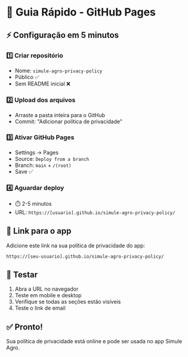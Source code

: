 # 🚀 Guia Rápido - GitHub Pages

## ⚡ Configuração em 5 minutos

### 1️⃣ Criar repositório
- Nome: `simule-agro-privacy-policy`
- Público ✅
- Sem README inicial ❌

### 2️⃣ Upload dos arquivos
- Arraste a pasta inteira para o GitHub
- Commit: "Adicionar política de privacidade"

### 3️⃣ Ativar GitHub Pages
- Settings → Pages
- Source: `Deploy from a branch`
- Branch: `main` + `/(root)`
- Save ✅

### 4️⃣ Aguardar deploy
- ⏱️ 2-5 minutos
- URL: `https://[usuario].github.io/simule-agro-privacy-policy/`

## 🔗 Link para o app

Adicione este link na sua política de privacidade do app:
```
https://[seu-usuario].github.io/simule-agro-privacy-policy/
```

## 📱 Testar

1. Abra a URL no navegador
2. Teste em mobile e desktop
3. Verifique se todas as seções estão visíveis
4. Teste o link de email

## ✅ Pronto!

Sua política de privacidade está online e pode ser usada no app Simule Agro.
